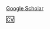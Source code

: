 <!-- add a hyperlink -->
<a href="https://scholar.google.com/citations?user=atD6GcMAAAAJ&hl=en" target="_blank">Google Scholar</a>

<!-- add a button -->
<a href="https://drive.google.com/file/d/1I4jMDdvbjymttMId0xTQHbsJ6Ugry7nK/view?usp=share_link" class="btn btn-sm z-depth-0" role="button" style="border: 1px solid #000;">CV</a>
